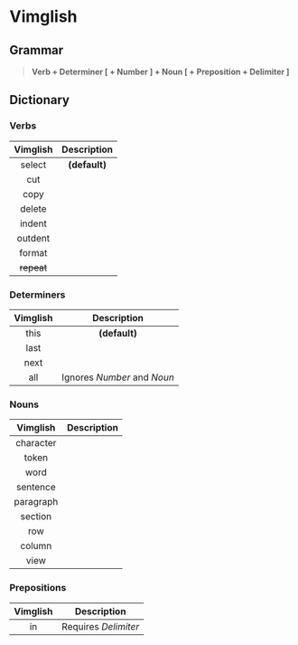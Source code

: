 Vimglish
========

## Grammar

> **Verb + Determiner [ + Number ] + Noun [ + Preposition + Delimiter ]**

## Dictionary

### Verbs

| Vimglish | Description |
|:---:|:---:|
| select | **(default)** |
| cut | |
| copy | |
| delete | |
| indent | |
| outdent | |
| format | |
| ~~repeat~~ | |

### Determiners

| Vimglish | Description |
|:---:|:---:|
| this | **(default)** |
| last | |
| next | |
| all | Ignores *Number* and *Noun* |

### Nouns

| Vimglish | Description |
|:---:|:---:|
| character | |
| token | |
| word | |
| sentence | |
| paragraph | |
| section | |
| row | |
| column | |
| view | |

### Prepositions

| Vimglish | Description |
|:---:|:---:|
| in | Requires *Delimiter* |
